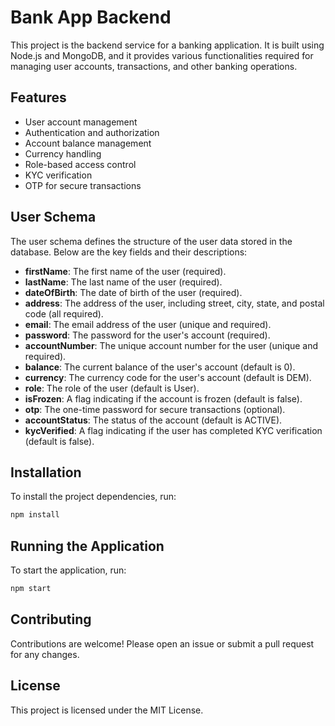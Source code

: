 # Bank App Backend

This project is the backend service for a banking application. It is built using Node.js and MongoDB, and it provides various functionalities required for managing user accounts, transactions, and other banking operations.

## Features

- User account management
- Authentication and authorization
- Account balance management
- Currency handling
- Role-based access control
- KYC verification
- OTP for secure transactions

## User Schema

The user schema defines the structure of the user data stored in the database. Below are the key fields and their descriptions:

- **firstName**: The first name of the user (required).
- **lastName**: The last name of the user (required).
- **dateOfBirth**: The date of birth of the user (required).
- **address**: The address of the user, including street, city, state, and postal code (all required).
- **email**: The email address of the user (unique and required).
- **password**: The password for the user's account (required).
- **accountNumber**: The unique account number for the user (unique and required).
- **balance**: The current balance of the user's account (default is 0).
- **currency**: The currency code for the user's account (default is DEM).
- **role**: The role of the user (default is User).
- **isFrozen**: A flag indicating if the account is frozen (default is false).
- **otp**: The one-time password for secure transactions (optional).
- **accountStatus**: The status of the account (default is ACTIVE).
- **kycVerified**: A flag indicating if the user has completed KYC verification (default is false).

## Installation

To install the project dependencies, run:

```bash
npm install
```

## Running the Application

To start the application, run:

```bash
npm start
```

## Contributing

Contributions are welcome! Please open an issue or submit a pull request for any changes.

## License

This project is licensed under the MIT License.
